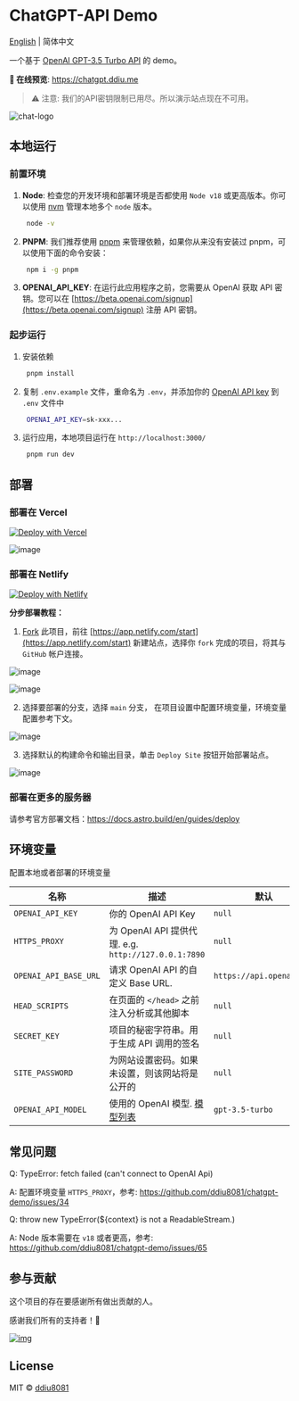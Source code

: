 # ChatGPT-API Demo

[English](./README.md) | 简体中文

一个基于 [OpenAI GPT-3.5 Turbo API](https://platform.openai.com/docs/guides/chat) 的 demo。

**🍿 在线预览**: https://chatgpt.ddiu.me

> ⚠️ 注意: 我们的API密钥限制已用尽。所以演示站点现在不可用。

![chat-logo](https://cdn.staticaly.com/gh/yzh990918/static@master/chat-logo.webp)
 
## 本地运行

### 前置环境

1. **Node**: 检查您的开发环境和部署环境是否都使用 `Node v18` 或更高版本。你可以使用 [nvm](https://github.com/nvm-sh/nvm) 管理本地多个 `node` 版本。
   ```bash
    node -v
   ```
2. **PNPM**: 我们推荐使用 [pnpm](https://pnpm.io/) 来管理依赖，如果你从来没有安装过 pnpm，可以使用下面的命令安装：
   ```bash
    npm i -g pnpm
   ```
3. **OPENAI_API_KEY**: 在运行此应用程序之前，您需要从 OpenAI 获取 API 密钥。您可以在 [https://beta.openai.com/signup](https://beta.openai.com/signup) 注册 API 密钥。

### 起步运行

1. 安装依赖
   ```bash
    pnpm install
   ```
2. 复制 `.env.example` 文件，重命名为 `.env`，并添加你的 [OpenAI API key](https://platform.openai.com/account/api-keys) 到 `.env` 文件中
   ```bash
    OPENAI_API_KEY=sk-xxx...
   ```
3. 运行应用，本地项目运行在 `http://localhost:3000/`
   ```bash
    pnpm run dev
   ```

## 部署

### 部署在 Vercel

[![Deploy with Vercel](https://vercel.com/button)](https://vercel.com/new/clone?repository-url=https%3A%2F%2Fgithub.com%2Fleehoo001%2Fchatgpt-demo&env=OPENAI_API_KEY&envDescription=OpenAI%20API%20Key&envLink=https%3A%2F%2Fplatform.openai.com%2Faccount%2Fapi-keys)

![image](https://cdn.staticaly.com/gh/yzh990918/static@master/20230310/image.4wzfb79qt7k0.webp)

### 部署在 Netlify

[![Deploy with Netlify](https://www.netlify.com/img/deploy/button.svg)](https://app.netlify.com/start/deploy?repository=https://github.com/leehoo001/chatgpt-demo#OPENAI_API_KEY=&HTTPS_PROXY=&OPENAI_API_BASE_URL=&HEAD_SCRIPTS=&SECRET_KEY=&OPENAI_API_MODEL=)

**分步部署教程：**

1. [Fork](https://github.com/ddiu8081/chatgpt-demo/fork) 此项目，前往 [https://app.netlify.com/start](https://app.netlify.com/start) 新建站点，选择你 `fork` 完成的项目，将其与 `GitHub` 帐户连接。

![image](https://cdn.staticaly.com/gh/yzh990918/static@master/20230310/image.3nlt4hgzb16o.webp)

![image](https://cdn.staticaly.com/gh/yzh990918/static@master/20230310/image.5fhfouap270g.webp)


2. 选择要部署的分支，选择 `main` 分支， 在项目设置中配置环境变量，环境变量配置参考下文。

![image](https://cdn.staticaly.com/gh/yzh990918/static@master/20230310/image.6dvtfmoijb7k.webp)

3. 选择默认的构建命令和输出目录，单击 `Deploy Site` 按钮开始部署站点。

![image](https://cdn.staticaly.com/gh/yzh990918/static@master/20230310/image.e0n7c0zaen4.webp)

### 部署在更多的服务器

请参考官方部署文档：https://docs.astro.build/en/guides/deploy

## 环境变量

配置本地或者部署的环境变量

| 名称 | 描述 | 默认 |
| --- | --- | --- |
| `OPENAI_API_KEY` | 你的 OpenAI API Key | `null` |
| `HTTPS_PROXY` | 为 OpenAI API 提供代理. e.g. `http://127.0.0.1:7890` | `null` |
| `OPENAI_API_BASE_URL` | 请求 OpenAI API 的自定义 Base URL. | `https://api.openai.com` |
| `HEAD_SCRIPTS` | 在页面的 `</head>` 之前注入分析或其他脚本 | `null` |
| `SECRET_KEY` | 项目的秘密字符串。用于生成 API 调用的签名 | `null` |
| `SITE_PASSWORD` | 为网站设置密码。如果未设置，则该网站将是公开的 | `null` |
| `OPENAI_API_MODEL` | 使用的 OpenAI 模型. [模型列表](https://platform.openai.com/docs/api-reference/models/list) | `gpt-3.5-turbo` |

## 常见问题

Q: TypeError: fetch failed (can't connect to OpenAI Api)

A: 配置环境变量 `HTTPS_PROXY`，参考: https://github.com/ddiu8081/chatgpt-demo/issues/34

Q: throw new TypeError(${context} is not a ReadableStream.)

A: Node 版本需要在 `v18` 或者更高，参考: https://github.com/ddiu8081/chatgpt-demo/issues/65

## 参与贡献

这个项目的存在要感谢所有做出贡献的人。

感谢我们所有的支持者！🙏

[![img](https://contributors.nn.ci/api?repo=ddiu8081/chatgpt-demo)](https://github.com/ddiu8081/chatgpt-demo/graphs/contributors)

## License

MIT © [ddiu8081](https://github.com/ddiu8081/chatgpt-demo/blob/main/LICENSE)
